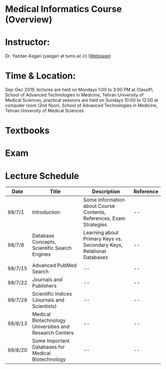 # Medical Informatics Course (Overview)
# Instructor: 
Dr. Yazdan Asgari (yasgari at tums.ac.ir) ([Webpage](https://www.tums.ac.ir/faculties/yasgari))
# Time & Location: 
Sep-Dec 2019, lectures are held on Mondays 1:00 to 3:00 PM at Class#1, School of Advanced Technologies in Medicine, Tehran University of Medical Sciences, practical sessions are held on Sundays 10:00 to 12:00 at computer room (2nd floor), School of Advanced Technologies in Medicine, Tehran University of Medical Sciences
# Textbooks
# Exam

# Lecture Schedule
| Date | Title | Description | Reference |
| --- | --- | --- | --- |
| 98/7/1 | Introduction | Some Information about Course Contents, References, Exam Strategies | -- |
| 98/7/8 | Database Concepts, Scientific Search Engines | Learning about Primary Keys vs. Secondary Keys, Relational Databases | -- |
| 98/7/15 | Advanced PubMed Search | -- | -- |
| 98/7/22 | Journals and Publishers | -- | -- |
| 98/7/29 | Scientific Indices (Journals and Scientists) | -- | -- |
| 98/8/13 | Medical Biotechnology Universities and Research Centers | -- | -- |
| 98/8/20 | Some Important Databases for Medical Biotechnology | -- | -- |
